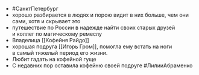 * #СанктПетербург 
* хорошо разбирается в людях и порою видит в них больше, чем они сами, хотя и скрывает это
* путешествие по России в надежде найти своих старых друзей и коллег по магическому ремеслу
* Владелица [[Кофейня Райдо]]
* хорошая подруга [[Игорь Гром]], помогла ему встать на ноги в самый тяжелый период его жизни. 
* Любит гадать на кофейной гуще
* С недавних пор оставила кофейню своей подруге #ЛилииАбраменко